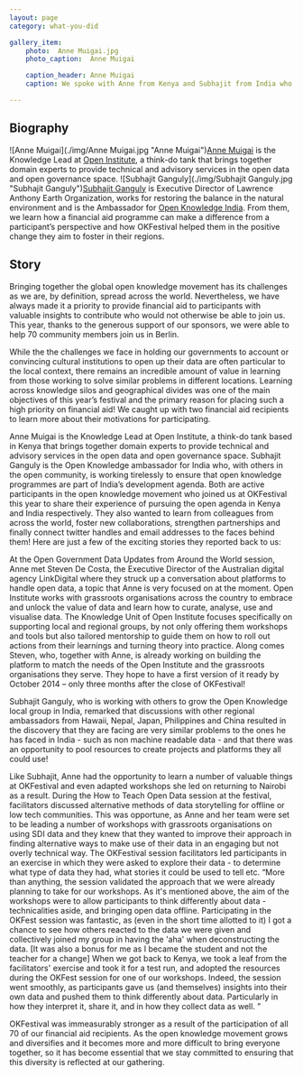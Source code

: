 ```yaml
---
layout: page
category: what-you-did

gallery_item:
    photo:  Anne Muigai.jpg
    photo_caption:  Anne Muigai

    caption_header: Anne Muigai
    caption: We spoke with Anne from Kenya and Subhajit from India who were able to attend OKFestival thanks to the Financial Aid programme. Here is what they said about their take always from the festival.

---
```


## Biography
![Anne Muigai](./img/Anne Muigai.jpg "Anne Muigai")[Anne Muigai](https://twitter.com/eebiejeebiez) is the Knowledge Lead at [Open Institute](http://www.openinstitute.com/), a think-do tank that brings together domain experts to provide technical and advisory services in the open data and open governance space. ![Subhajit Ganguly](./img/Subhajit Ganguly.jpg "Subhajit Ganguly")[Subhajit Ganguly](https://twitter.com/subhajitganguly) is Executive Director of Lawrence Anthony Earth Organization, works for restoring the balance in the natural environment and is the Ambassador for [Open Knowledge India](http://in.okfn.org/). From them, we learn how a financial aid programme can make a difference from a participant’s perspective and how OKFestival helped them in the positive change they aim to foster in their regions.

## Story
Bringing together the global open knowledge movement has its challenges as we are, by definition, spread across the world. Nevertheless, we have always made it a priority to provide financial aid to participants with valuable insights to contribute who would not otherwise be able to join us. This year, thanks to the generous support of our sponsors, we were able to help 70 community members join us in Berlin.

While the the challenges we face in holding our governments to account or convincing cultural institutions to open up their data are often particular to the local context, there remains an incredible amount of value in learning from those working to solve similar problems in different locations. Learning across knowledge silos and geographical divides was one of the main objectives of this year’s festival and the primary reason for placing such a high priority on financial aid! We caught up with two financial aid recipients to learn more about their motivations for participating.

Anne Muigai is the Knowledge Lead at Open Institute, a think-do tank based in Kenya that brings together domain experts to provide technical and advisory services in the open data and open governance space. Subhajit Ganguly is the Open Knowledge ambassador for India who, with others in the open community, is working tirelessly to ensure that open knowledge programmes are part of India’s development agenda. Both are active participants in the open knowledge movement who joined us at OKFestival this year to share their experience of pursuing the open agenda in Kenya and India respectively. They also wanted to learn from colleagues from across the world, foster new collaborations, strengthen partnerships and finally connect twitter handles and email addresses to the faces behind them!  Here are just a few of the exciting stories they reported back to us:

At the Open Government Data Updates from Around the World session, Anne met Steven De Costa, the Executive Director of the Australian digital agency LinkDigital where they struck up a conversation about platforms to handle open data, a topic that Anne is very focused on at the moment. Open Institute works with grassroots organisations across the country to embrace and unlock the value of data and learn how to curate, analyse, use and visualise data. The Knowledge Unit of Open Institute focuses specifically on supporting local and regional groups, by not only offering them workshops and tools but also tailored mentorship to guide them on how to roll out actions from their learnings and turning theory into practice. Along comes Steven, who, together with Anne, is already working on building the platform to match the needs of the Open Institute and the grassroots organisations they serve.  They hope to have a first version of it ready by October 2014 – only three months after the close of OKFestival!

Subhajit Ganguly, who is working with others to grow the Open Knowledge local group in India, remarked that discussions with other regional ambassadors from Hawaii, Nepal, Japan, Philippines and China resulted in the discovery that they are facing are very similar problems to the ones he has faced in India - such as non machine readable data -  and that there was an opportunity to pool resources to create projects and platforms they all could use!

Like Subhajit, Anne had the opportunity to learn a number of valuable things at OKFestival and even adapted workshops she led on returning to Nairobi as a result. During the How to Teach Open Data session at the festival, facilitators discussed alternative methods of data storytelling for offline or low tech communities. This was opportune, as Anne and her team were set to be leading a number of workshops with grassroots organisations on using SDI data and they knew that they wanted to improve their approach in finding alternative ways to make use of their data in an engaging but not overly technical way. The OKFestival session facilitators led participants in an exercise in which they were asked to explore their data - to determine what type of data they had, what stories it could be used to tell etc.
“More than anything, the session validated the approach that we were already planning to take for our workshops. As it's mentioned above, the aim of the workshops were to allow participants to think differently about data - technicalities aside, and bringing open data offline.
Participating in the OKFest session was fantastic, as (even in the short time allotted to it) I got a chance to see how others reacted to the data we were given and collectively joined my group in having the 'aha' when deconstructing the data. [It was also a bonus for me as I became the student and not the teacher for a change]
When we got back to Kenya, we took a leaf from the facilitators' exercise and took it for a test run, and adopted the resources during the OKFest session for one of our workshops. Indeed, the session went smoothly, as participants gave us (and themselves) insights into their own data and pushed them to think differently about data. Particularly in how they interpret it, share it, and in how they collect data as well. ”

OKFestival was immeasurably stronger as a result of the participation of all 70 of our financial aid recipients. As the open knowledge movement grows and diversifies and it becomes more and more difficult to bring everyone together, so it has become essential that we stay committed to ensuring that this diversity is reflected at our gathering.

